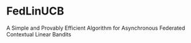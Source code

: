 # FedLinUCB
A Simple and Provably Efficient Algorithm for Asynchronous Federated Contextual Linear Bandits
